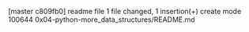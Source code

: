 [master c809fb0] readme file
 1 file changed, 1 insertion(+)
 create mode 100644 0x04-python-more_data_structures/README.md
